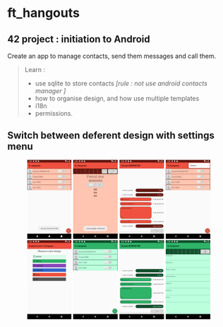 # ft_hangouts
## 42 project : initiation to Android
Create an app to manage contacts, send them messages and call them.
> Learn :
> - use sqlite to store contacts *[rule : not use android contacts manager ]*
> - how to organise design, and how use multiple templates
> - i18n
> - permissions.

## Switch between deferent design with settings menu


<p align="center">
  <img width="20%" src="/ScreenShots__ft_hangouts/sshot_orange_users_list.png">
  <img width="20%" src="/ScreenShots__ft_hangouts/contact_card.png">
  <img width="20%" src="/ScreenShots__ft_hangouts/orange_sms.png">
  <img width="20%" src="/ScreenShots__ft_hangouts/goto_option_menu.png">
  <img width="20%" src="/ScreenShots__ft_hangouts/sshot_design_menu.png">
  <img width="20%" src="/ScreenShots__ft_hangouts/green_contacts_list.png">
  <img width="20%" src="/ScreenShots__ft_hangouts/green_message.png">
  <img width="20%" src="/ScreenShots__ft_hangouts/edit_contact.png">
</p>


